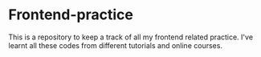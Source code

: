 # Frontend-practice
This is a repository to keep a track of all my frontend related practice. I've learnt all these codes from different tutorials and online courses. 
